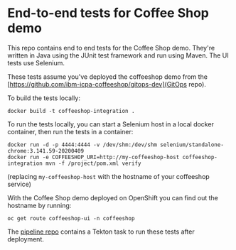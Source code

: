 # End-to-end tests for Coffee Shop demo
This repo contains end to end tests for the Coffee Shop demo. They're written in Java using the JUnit test framework and run using Maven.  The UI tests use Selenium.

These tests assume you've deployed the coffeeshop demo from the [https://github.com/ibm-icpa-coffeeshop/gitops-dev](GitOps repo).

To build the tests locally:

```
docker build -t coffeeshop-integration .
```

To run the tests locally, you can start a Selenium host in a local docker container, then run the tests in a container:

```
docker run -d -p 4444:4444 -v /dev/shm:/dev/shm selenium/standalone-chrome:3.141.59-20200409
docker run -e COFFEESHOP_URI=http://my-coffeeshop-host coffeeshop-integration mvn -f /project/pom.xml verify
```
(replacing `my-coffeeshop-host` with the hostname of your coffeeshop service)

With the Coffee Shop demo deployed on OpenShift you can find out the hostname by running:
```
oc get route coffeeshop-ui -n coffeeshop
```

The [pipeline repo](https://github.com/ibm-icpa-coffeeshop/pipeline) contains a Tekton task to run these tests after deployment. 